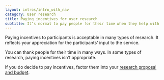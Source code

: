 ```yaml
---
layout: intros/intro_with_nav
category: User research
title: Paying incentives for user research
subtitle: It’s normal to pay people for their time when they help with research, but sometimes it isn’t appropriate.
---
```


Paying incentives to participants is acceptable in many types of research. It reflects your appreciation for the participants’ input to the service.

You can thank people for their time in many ways. In some types of research, paying incentives isn’t appropriate.

If you do decide to pay incentives, factor them into your [research proposal and budget](/user-research/planning-user-research/).
